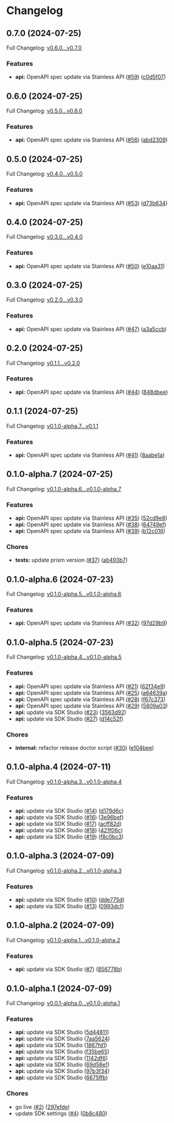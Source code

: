 # Changelog

## 0.7.0 (2024-07-25)

Full Changelog: [v0.6.0...v0.7.0](https://github.com/cyberapper/cadenza-lite-sdk-node/compare/v0.6.0...v0.7.0)

### Features

* **api:** OpenAPI spec update via Stainless API ([#59](https://github.com/cyberapper/cadenza-lite-sdk-node/issues/59)) ([c0d5f07](https://github.com/cyberapper/cadenza-lite-sdk-node/commit/c0d5f07d9763926cc86773f39c6724f355f4faa9))

## 0.6.0 (2024-07-25)

Full Changelog: [v0.5.0...v0.6.0](https://github.com/cyberapper/cadenza-lite-sdk-node/compare/v0.5.0...v0.6.0)

### Features

* **api:** OpenAPI spec update via Stainless API ([#56](https://github.com/cyberapper/cadenza-lite-sdk-node/issues/56)) ([abd2309](https://github.com/cyberapper/cadenza-lite-sdk-node/commit/abd2309027468226433d54db7273b74cde523ec7))

## 0.5.0 (2024-07-25)

Full Changelog: [v0.4.0...v0.5.0](https://github.com/cyberapper/cadenza-lite-sdk-node/compare/v0.4.0...v0.5.0)

### Features

* **api:** OpenAPI spec update via Stainless API ([#53](https://github.com/cyberapper/cadenza-lite-sdk-node/issues/53)) ([d73b634](https://github.com/cyberapper/cadenza-lite-sdk-node/commit/d73b634c366f43e432139985a82bc8dea87fe581))

## 0.4.0 (2024-07-25)

Full Changelog: [v0.3.0...v0.4.0](https://github.com/cyberapper/cadenza-lite-sdk-node/compare/v0.3.0...v0.4.0)

### Features

* **api:** OpenAPI spec update via Stainless API ([#50](https://github.com/cyberapper/cadenza-lite-sdk-node/issues/50)) ([e10aa31](https://github.com/cyberapper/cadenza-lite-sdk-node/commit/e10aa31f3fc87dec2efebbdcee60df16e69e1158))

## 0.3.0 (2024-07-25)

Full Changelog: [v0.2.0...v0.3.0](https://github.com/cyberapper/cadenza-lite-sdk-node/compare/v0.2.0...v0.3.0)

### Features

* **api:** OpenAPI spec update via Stainless API ([#47](https://github.com/cyberapper/cadenza-lite-sdk-node/issues/47)) ([a3a5ccb](https://github.com/cyberapper/cadenza-lite-sdk-node/commit/a3a5ccb9d97ec9ec01c3a99b4e594d24f4ae8bb3))

## 0.2.0 (2024-07-25)

Full Changelog: [v0.1.1...v0.2.0](https://github.com/cyberapper/cadenza-lite-sdk-node/compare/v0.1.1...v0.2.0)

### Features

* **api:** OpenAPI spec update via Stainless API ([#44](https://github.com/cyberapper/cadenza-lite-sdk-node/issues/44)) ([848dbee](https://github.com/cyberapper/cadenza-lite-sdk-node/commit/848dbeea472bb01c3ae49e9e1634916f24eacf7e))

## 0.1.1 (2024-07-25)

Full Changelog: [v0.1.0-alpha.7...v0.1.1](https://github.com/cyberapper/cadenza-lite-sdk-node/compare/v0.1.0-alpha.7...v0.1.1)

### Features

* **api:** OpenAPI spec update via Stainless API ([#41](https://github.com/cyberapper/cadenza-lite-sdk-node/issues/41)) ([8aabe1a](https://github.com/cyberapper/cadenza-lite-sdk-node/commit/8aabe1ade0c9e496f643c0088e58f101d8eaac60))

## 0.1.0-alpha.7 (2024-07-25)

Full Changelog: [v0.1.0-alpha.6...v0.1.0-alpha.7](https://github.com/cyberapper/cadenza-lite-sdk-node/compare/v0.1.0-alpha.6...v0.1.0-alpha.7)

### Features

* **api:** OpenAPI spec update via Stainless API ([#35](https://github.com/cyberapper/cadenza-lite-sdk-node/issues/35)) ([52cd9e8](https://github.com/cyberapper/cadenza-lite-sdk-node/commit/52cd9e8a9e47063da2fbc5c733e76f8677101b32))
* **api:** OpenAPI spec update via Stainless API ([#38](https://github.com/cyberapper/cadenza-lite-sdk-node/issues/38)) ([64749ef](https://github.com/cyberapper/cadenza-lite-sdk-node/commit/64749ef1a2d91ed68c735d410942880fe9e66093))
* **api:** OpenAPI spec update via Stainless API ([#39](https://github.com/cyberapper/cadenza-lite-sdk-node/issues/39)) ([b12c016](https://github.com/cyberapper/cadenza-lite-sdk-node/commit/b12c016a408ebb4d09b258047c257e2126c7f123))


### Chores

* **tests:** update prism version ([#37](https://github.com/cyberapper/cadenza-lite-sdk-node/issues/37)) ([ab493b7](https://github.com/cyberapper/cadenza-lite-sdk-node/commit/ab493b7f251629b52868fd67456db2aa55add602))

## 0.1.0-alpha.6 (2024-07-23)

Full Changelog: [v0.1.0-alpha.5...v0.1.0-alpha.6](https://github.com/cyberapper/cadenza-lite-sdk-node/compare/v0.1.0-alpha.5...v0.1.0-alpha.6)

### Features

* **api:** OpenAPI spec update via Stainless API ([#32](https://github.com/cyberapper/cadenza-lite-sdk-node/issues/32)) ([97d29b9](https://github.com/cyberapper/cadenza-lite-sdk-node/commit/97d29b96b3d38b3ba8131f16c27fe70936e79969))

## 0.1.0-alpha.5 (2024-07-23)

Full Changelog: [v0.1.0-alpha.4...v0.1.0-alpha.5](https://github.com/cyberapper/cadenza-lite-sdk-node/compare/v0.1.0-alpha.4...v0.1.0-alpha.5)

### Features

* **api:** OpenAPI spec update via Stainless API ([#21](https://github.com/cyberapper/cadenza-lite-sdk-node/issues/21)) ([62f34e9](https://github.com/cyberapper/cadenza-lite-sdk-node/commit/62f34e930d37b15425695c1d03d5fc9fdef31b97))
* **api:** OpenAPI spec update via Stainless API ([#25](https://github.com/cyberapper/cadenza-lite-sdk-node/issues/25)) ([a64639a](https://github.com/cyberapper/cadenza-lite-sdk-node/commit/a64639af36ef1c57b687e57ce3f326099ddea416))
* **api:** OpenAPI spec update via Stainless API ([#28](https://github.com/cyberapper/cadenza-lite-sdk-node/issues/28)) ([f67c373](https://github.com/cyberapper/cadenza-lite-sdk-node/commit/f67c373958e5a55f77406c48023f626b989a94b7))
* **api:** OpenAPI spec update via Stainless API ([#29](https://github.com/cyberapper/cadenza-lite-sdk-node/issues/29)) ([5809a03](https://github.com/cyberapper/cadenza-lite-sdk-node/commit/5809a0374e8a2c899f064ba58cbdd3cd39041013))
* **api:** update via SDK Studio ([#23](https://github.com/cyberapper/cadenza-lite-sdk-node/issues/23)) ([3563d92](https://github.com/cyberapper/cadenza-lite-sdk-node/commit/3563d9296310963dbc0b81eac1235621c8faa407))
* **api:** update via SDK Studio ([#27](https://github.com/cyberapper/cadenza-lite-sdk-node/issues/27)) ([d14c52f](https://github.com/cyberapper/cadenza-lite-sdk-node/commit/d14c52f7e30fe0bbdbe7fdd228f796d1234829db))


### Chores

* **internal:** refactor release doctor script ([#30](https://github.com/cyberapper/cadenza-lite-sdk-node/issues/30)) ([e104bee](https://github.com/cyberapper/cadenza-lite-sdk-node/commit/e104bee29f887a42c7fed49381d69476cac77ff1))

## 0.1.0-alpha.4 (2024-07-11)

Full Changelog: [v0.1.0-alpha.3...v0.1.0-alpha.4](https://github.com/cyberapper/cadenza-lite-sdk-node/compare/v0.1.0-alpha.3...v0.1.0-alpha.4)

### Features

* **api:** update via SDK Studio ([#14](https://github.com/cyberapper/cadenza-lite-sdk-node/issues/14)) ([d179d6c](https://github.com/cyberapper/cadenza-lite-sdk-node/commit/d179d6c640c497822dd9fd7d0c9c580ccd5b3184))
* **api:** update via SDK Studio ([#16](https://github.com/cyberapper/cadenza-lite-sdk-node/issues/16)) ([3e96bef](https://github.com/cyberapper/cadenza-lite-sdk-node/commit/3e96bef2cb3fa6289488a48e6a718a8d8040691b))
* **api:** update via SDK Studio ([#17](https://github.com/cyberapper/cadenza-lite-sdk-node/issues/17)) ([acff82d](https://github.com/cyberapper/cadenza-lite-sdk-node/commit/acff82d027d1bcd1ad2554a0e4aa716491395f33))
* **api:** update via SDK Studio ([#18](https://github.com/cyberapper/cadenza-lite-sdk-node/issues/18)) ([421f06c](https://github.com/cyberapper/cadenza-lite-sdk-node/commit/421f06cd1f006c4db6bb45efc5b1b846cafab4c7))
* **api:** update via SDK Studio ([#19](https://github.com/cyberapper/cadenza-lite-sdk-node/issues/19)) ([f8c0bc3](https://github.com/cyberapper/cadenza-lite-sdk-node/commit/f8c0bc36a242170413dc87284cc222c0a56b0e50))

## 0.1.0-alpha.3 (2024-07-09)

Full Changelog: [v0.1.0-alpha.2...v0.1.0-alpha.3](https://github.com/cyberapper/cadenza-lite-sdk-node/compare/v0.1.0-alpha.2...v0.1.0-alpha.3)

### Features

* **api:** update via SDK Studio ([#10](https://github.com/cyberapper/cadenza-lite-sdk-node/issues/10)) ([dde775d](https://github.com/cyberapper/cadenza-lite-sdk-node/commit/dde775dcfc5bfa1c627004ee015b45806524fbf3))
* **api:** update via SDK Studio ([#13](https://github.com/cyberapper/cadenza-lite-sdk-node/issues/13)) ([0993dcf](https://github.com/cyberapper/cadenza-lite-sdk-node/commit/0993dcf5bfea22fac0628fac76804b332b32c1ac))

## 0.1.0-alpha.2 (2024-07-09)

Full Changelog: [v0.1.0-alpha.1...v0.1.0-alpha.2](https://github.com/cyberapper/cadenza-lite-sdk-node/compare/v0.1.0-alpha.1...v0.1.0-alpha.2)

### Features

* **api:** update via SDK Studio ([#7](https://github.com/cyberapper/cadenza-lite-sdk-node/issues/7)) ([856778b](https://github.com/cyberapper/cadenza-lite-sdk-node/commit/856778b7482e6ab53e16b0228ba9c171baa77ca9))

## 0.1.0-alpha.1 (2024-07-09)

Full Changelog: [v0.0.1-alpha.0...v0.1.0-alpha.1](https://github.com/cyberapper/cadenza-lite-sdk-node/compare/v0.0.1-alpha.0...v0.1.0-alpha.1)

### Features

* **api:** update via SDK Studio ([5d44811](https://github.com/cyberapper/cadenza-lite-sdk-node/commit/5d448111189dfd55dc845146ffbc6cb6c92d20d0))
* **api:** update via SDK Studio ([7aa5624](https://github.com/cyberapper/cadenza-lite-sdk-node/commit/7aa5624253ab04cc294637d6cea859418318fb52))
* **api:** update via SDK Studio ([1867fd1](https://github.com/cyberapper/cadenza-lite-sdk-node/commit/1867fd1f4a9d2ab16b62b238de5985edd53a79c7))
* **api:** update via SDK Studio ([f35be65](https://github.com/cyberapper/cadenza-lite-sdk-node/commit/f35be65d0bca35b9388fce12ec6b201c4cbd8fc6))
* **api:** update via SDK Studio ([1142df6](https://github.com/cyberapper/cadenza-lite-sdk-node/commit/1142df6d71661399ffebff584f9a72c4f081ecdd))
* **api:** update via SDK Studio ([69d58e1](https://github.com/cyberapper/cadenza-lite-sdk-node/commit/69d58e1d4915674c35ff497b4dd6c1d82d82ff91))
* **api:** update via SDK Studio ([97b3f34](https://github.com/cyberapper/cadenza-lite-sdk-node/commit/97b3f3475057217da6fb0f92d4ddafc74e26a372))
* **api:** update via SDK Studio ([6675ffb](https://github.com/cyberapper/cadenza-lite-sdk-node/commit/6675ffb8cbdabb77bc630b53226039e2e258191f))


### Chores

* go live ([#2](https://github.com/cyberapper/cadenza-lite-sdk-node/issues/2)) ([297efde](https://github.com/cyberapper/cadenza-lite-sdk-node/commit/297efde1cac91c66b134b491c8e35d13f63ce30e))
* update SDK settings ([#4](https://github.com/cyberapper/cadenza-lite-sdk-node/issues/4)) ([0b8c480](https://github.com/cyberapper/cadenza-lite-sdk-node/commit/0b8c480b5a603e519fcb82c1372644cfd268b852))
